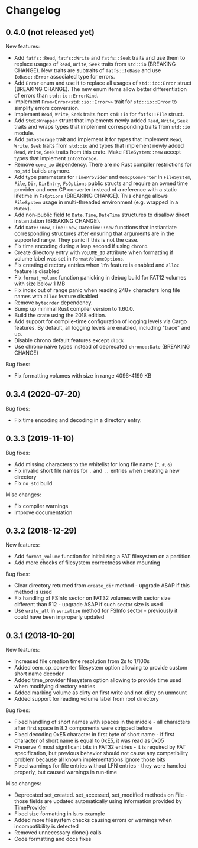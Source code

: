 Changelog
=========

0.4.0 (not released yet)
------------------------
New features:
* Add `fatfs::Read`, `fatfs::Write` and `fatfs::Seek` traits and use them to replace usages of `Read`, `Write`, `Seek`
  traits from `std::io` (BREAKING CHANGE). New traits are subtraits of `fatfs::IoBase` and use `IoBase::Error`
  associated type for errors.
* Add `Error` enum and use it to replace all usages of `std::io::Error` struct (BREAKING CHANGE). The new enum items
  allow better differentiation of errors than `std::io::ErrorKind`.
* Implement `From<Error<std::io::Error>>` trait for `std::io::Error` to simplify errors conversion.
* Implement `Read`, `Write`, `Seek` traits from `std::io` for `fatfs::File` struct.
* Add `StdIoWrapper` struct that implements newly added `Read`, `Write`, `Seek` traits and wraps types that implement
  corresponding traits from `std::io` module.
* Add `IntoStorage` trait and implement it for types that implement `Read`, `Write`, `Seek` traits from `std::io` and
  types that implement newly added `Read`, `Write`, `Seek` traits from this crate. Make `FileSystem::new` accept types
  that implement `IntoStorage`.
* Remove `core_io` dependency. There are no Rust compiler restrictions for `no_std` builds anymore.
* Add type parameters for `TimeProvider` and `OemCpConverter` in `FileSystem`, `File`, `Dir`, `DirEntry`, `FsOptions`
  public structs and require an owned time provider and oem CP converter instead of a reference with a static lifetime in
  `FsOptions` (BREAKING CHANGE). This change allows `FileSystem` usage in multi-threaded environment (e.g. wrapped in a
  `Mutex`).
* Add non-public field to `Date`, `Time`, `DateTime` structures to disallow direct instantiation (BREAKING CHANGE).
* Add `Date::new`, `Time::new`, `DateTime::new` functions that instiantiate corresponding structures after ensuring
  that arguments are in the supported range. They panic if this is not the case.
* Fix time encoding during a leap second if using `chrono`.
* Create directory entry with `VOLUME_ID` attribute when formatting if volume label was set in `FormatVolumeOptions`.
* Fix creating directory entries when `lfn` feature is enabled and `alloc` feature is disabled
* Fix `format_volume` function panicking in debug build for FAT12 volumes with size below 1 MB
* Fix index out of range panic when reading 248+ characters long file names with `alloc` feature disabled
* Remove `byteorder` dependency.
* Bump up minimal Rust compiler version to 1.60.0.
* Build the crate using the 2018 edition.
* Add support for compile-time configuration of logging levels via Cargo features. By default, all logging levels are
  enabled, including "trace" and up.
* Disable chrono default features except `clock`
* Use chrono naive types instead of deprecated `chrono::Date` (BREAKING CHANGE)

Bug fixes:
* Fix formatting volumes with size in range 4096-4199 KB

0.3.4 (2020-07-20)
------------------
Bug fixes:
* Fix time encoding and decoding in a directory entry.

0.3.3 (2019-11-10)
------------------
Bug fixes:
* Add missing characters to the whitelist for long file name (`^`, `#`, `&`)
* Fix invalid short file names for `.` and `..` entries when creating a new directory
* Fix `no_std` build

Misc changes:
* Fix compiler warnings
* Improve documentation

0.3.2 (2018-12-29)
------------------
New features:
* Add `format_volume` function for initializing a FAT filesystem on a partition
* Add more checks of filesystem correctness when mounting

Bug fixes:
* Clear directory returned from `create_dir` method - upgrade ASAP if this method is used
* Fix handling of FSInfo sector on FAT32 volumes with sector size different than 512 - upgrade ASAP if such sector size is used
* Use `write_all` in `serialize` method for FSInfo sector - previously it could have been improperly updated

0.3.1 (2018-10-20)
------------------
New features:
* Increased file creation time resolution from 2s to 1/100s
* Added oem_cp_converter filesystem option allowing to provide custom short name decoder
* Added time_provider filesystem option allowing to provide time used when modifying directory entries
* Added marking volume as dirty on first write and not-dirty on unmount
* Added support for reading volume label from root directory

Bug fixes:
* Fixed handling of short names with spaces in the middle - all characters after first space in 8.3 components were
  stripped before
* Fixed decoding 0xE5 character in first byte of short name - if first character of short name is equal to 0xE5,
  it was read as 0x05
* Preserve 4 most significant bits in FAT32 entries - it is required by FAT specification, but previous behavior
  should not cause any compatibility problem because all known implementations ignore those bits
* Fixed warnings for file entries without LFN entries - they were handled properly, but caused warnings in run-time

Misc changes:
* Deprecated set_created. set_accessed, set_modified methods on File - those fields are updated automatically using
  information provided by TimeProvider
* Fixed size formatting in ls.rs example
* Added more filesystem checks causing errors or warnings when incompatibility is detected
* Removed unnecessary clone() calls
* Code formatting and docs fixes
